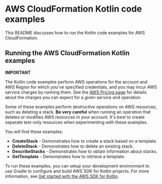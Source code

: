 # AWS CloudFormation Kotlin code examples

This README discusses how to run the Kotlin code examples for AWS CloudFormation.

## Running the AWS CloudFormation Kotlin examples

**IMPORTANT**

The Kotlin code examples perform AWS operations for the account and AWS Region for which you've specified credentials, and you may incur AWS service charges by running them. See the [AWS Pricing page](https://aws.amazon.com/pricing/) for details about the charges you can expect for a given service and operation.

Some of these examples perform *destructive* operations on AWS resources, such as deleting a stack. **Be very careful** when running an operation that deletes or modifies AWS resources in your account. It's best to create separate test-only resources when experimenting with these examples.

You will find these examples: 

- **CreateStack** - Demonstrates how to create a stack based on a template.
- **DeleteStack** - Demonstrates how to delete an existing stack.
- **DescribeStacks** - Demonstrates how to obtain information about stacks.
- **GetTemplate** - Demonstrates how to retrieve a template.

To run these examples, you can setup your development environment to use Gradle to configure and build AWS SDK for Kotlin projects. For more information, 
see [Get started with the AWS SDK for Kotlin](https://docs.aws.amazon.com/sdk-for-kotlin/latest/developer-guide/setup.html).


